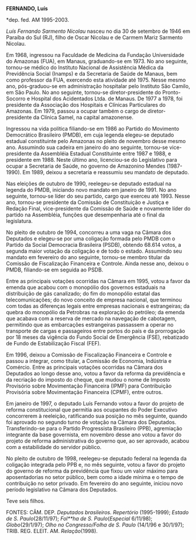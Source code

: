 **FERNANDO, Luís**

\*dep. fed. AM 1995-2003.

*Luís Fernando Sarmento Nicolau* nasceu no dia 30 de setembro de 1946 em
Paraíba do Sul (RJ), filho de Oscar Nicolau e de Carmem Mariz Sarmento
Nicolau.

Em 1968, ingressou na Faculdade de Medicina da Fundação Universidade do
Amazonas (FUA), em Manaus, graduando-se em 1973. No ano seguinte,
tornou-se médico do Instituto Nacional de Assistência Médica da
Previdência Social (Inamps) e da Secretaria de Saúde de Manaus, bem como
professor da FUA, exercendo esta atividade até 1975. Nesse mesmo ano,
pós-graduou-se em administração hospitalar pelo Instituto São Camilo, em
São Paulo. No ano seguinte, tornou-se diretor-presidente do
Pronto-Socorro e Hospital dos Acidentados Ltda. de Manaus. De 1977 a
1978, foi presidente da Associação dos Hospitais e Clínicas Particulares
do Amazonas. Em 1979, passou a ocupar também o cargo de
diretor-presidente da Clínica Samel, na capital amazonense.

Ingressou na vida política filiando-se em 1986 ao Partido do Movimento
Democrático Brasileiro (PMDB), em cuja legenda elegeu-se deputado
estadual constituinte pelo Amazonas no pleito de novembro desse mesmo
ano. Assumindo sua cadeira em janeiro do ano seguinte, tornou-se
vice-presidente da Assembléia Estadual Constituinte entre 1987 e 1988, e
presidente em 1988. Neste último ano, licenciou-se do Legislativo para
ocupar a Secretaria de Saúde, no governo de Amazonino Mendes
(1987-1990). Em 1989, deixou a secretaria e reassumiu seu mandato de
deputado.

Nas eleições de outubro de 1990, reelegeu-se deputado estadual na
legenda do PMDB, iniciando novo mandato em janeiro de 1991. No ano
seguinte, tornou-se líder do seu partido, cargo que exerceu até 1993.
Nesse ano, tornou-se presidente da Comissão de Constituição e Justiça e
Redação Final, vice-presidente da Comissão de Saúde e novamente líder do
partido na Assembléia, funções que desempenharia até o final da
legislatura.

No pleito de outubro de 1994, concorreu a uma vaga na Câmara dos
Deputados e elegeu-se por uma coligação formada pelo PMDB com o Partido
da Social Democracia Brasileira (PSDB), obtendo 68.614 votos, a segunda
maior votação da coligação e de todo o estado. Assumindo seu mandato em
fevereiro do ano seguinte, tornou-se membro titular da Comissão de
Fiscalização Financeira e Controle. Ainda nesse ano, deixou o PMDB,
filiando-se em seguida ao PSDB.

Entre as principais votações ocorridas na Câmara em 1995, votou a favor
da emenda que acabou com o monopólio dos governos estaduais na
distribuição de gás canalizado; do fim do monopólio estatal das
telecomunicações; do novo conceito de empresa nacional, que terminou com
todas as diferenças legais entre empresas nacionais e estrangeiras; da
quebra do monopólio da Petrobras na exploração do petróleo; da emenda
que acabava com a reserva de mercado na navegação de cabotagem,
permitindo que as embarcações estrangeiras passassem a operar no
transporte de cargas e passageiros entre portos do país e da prorrogação
por 18 meses da vigência do Fundo Social de Emergência (FSE), rebatizado
de Fundo de Estabilização Fiscal (FEF).

Em 1996, deixou a Comissão de Fiscalização Financeira e Controle e
passou a integrar, como titular, a Comissão de Economia, Indústria e
Comércio. Entre as principais votações ocorridas na Câmara dos Deputados
ao longo desse ano, votou a favor da reforma da previdência e da
recriação do imposto do cheque, que mudou o nome de Imposto Provisório
sobre Movimentação Financeira (IPMF) para Contribuição Provisória sobre
Movimentação Financeira (CPMF), entre outros.

Em janeiro de 1997, o deputado Luís Fernando votou a favor do projeto de
reforma constitucional que permitia aos ocupantes do Poder Executivo
concorrerem à reeleição, ratificando sua posição no mês seguinte, quando
foi aprovado no segundo turno de votação na Câmara dos Deputados.
Transferindo-se para o Partido Progressista Brasileiro (PPB), agremiação
integrante da base governista, em novembro desse ano votou a favor do
projeto de reforma administrativa do governo que, ao ser aprovado,
acabou com a estabilidade do servidor público.

No pleito de outubro de 1998, reelegeu-se deputado federal na legenda da
coligação integrada pelo PPB e, no mês seguinte, votou a favor do
projeto do governo de reforma da previdência que fixou um valor máximo
para aposentadorias no setor público, bem como a idade mínima e o tempo
de contribuição no setor privado. Em fevereiro do ano seguinte, iniciou
novo período legislativo na Câmara dos Deputados.

Teve seis filhos.

FONTES: CÂM. DEP. *Deputados* *brasileiros. Repertório* (1995-1999);
*Estado de S. Paulo*(28/11/97); *Fol**ha de S. Paulo*(*Especial*
6/11/98); *Globo*(29/1/97); *Olho no Congresso/Folha de S. Paulo*
(14/1/96 e 30/1/97); TRIB. REG. ELEIT. AM. *Relação*(1998).

 
